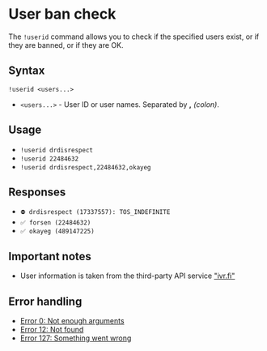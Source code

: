 # User ban check

The `!userid` command allows you to check if the specified users
exist, or if they are banned, or if they are OK.

## Syntax

`!userid <users...>`

+ `<users...>` - User ID or user names. Separated by **,** *(colon)*.

## Usage

+ `!userid drdisrespect`
+ `!userid 22484632`
+ `!userid drdisrespect,22484632,okayeg`

## Responses

+ `⛔ drdisrespect (17337557): TOS_INDEFINITE`
+ `✅ forsen (22484632)`
+ `✅ okayeg (489147225)`

## Important notes

+ User information is taken from the third-party API service ["ivr.fi"](https://api.ivr.fi/v2/docs)

## Error handling

+ [Error 0: Not enough arguments](/wiki/error-codes#0)
+ [Error 12: Not found](/wiki/error-codes#12)
+ [Error 127: Something went wrong](/wiki/error-codes#127)

